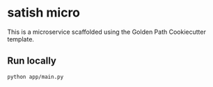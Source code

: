 # satish micro

This is a microservice scaffolded using the Golden Path Cookiecutter template.

## Run locally

```bash
python app/main.py

